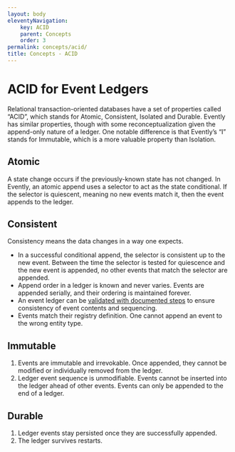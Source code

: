 ```yaml
---
layout: body
eleventyNavigation:
    key: ACID
    parent: Concepts
    order: 3
permalink: concepts/acid/
title: Concepts - ACID
---
```


# ACID for Event Ledgers

Relational transaction-oriented databases have a set of properties called “ACID”, which stands for Atomic, Consistent, Isolated and Durable. Evently has similar properties, though with some reconceptualization given the append-only nature of a ledger. One notable difference is that Evently’s “I” stands for Immutable, which is a more valuable property than Isolation.

## Atomic

A state change occurs if the previously-known state has not changed. In Evently, an atomic append uses a selector to act as the state conditional. If the selector is quiescent, meaning no new events match it, then the event appends to the ledger.

## Consistent

Consistency means the data changes in a way one expects.

- In a successful conditional append, the selector is consistent up to the new event. Between the time the selector is tested for quiescence and the new event is appended, no other events that match the selector are appended.
- Append order in a ledger is known and never varies. Events are appended serially, and their ordering is maintained forever.
- An event ledger can be [validated with documented steps](/concepts/event-id-design/#ledger-validation) to ensure consistency of event contents and sequencing.
- Events match their registry definition. One cannot append an event to the wrong entity type.

## Immutable

1. Events are immutable and irrevokable. Once appended, they cannot be modified or individually removed from the ledger.
2. Ledger event sequence is unmodifiable. Events cannot be inserted into the ledger ahead of other events. Events can only be appended to the end of a ledger.

## Durable

1. Ledger events stay persisted once they are successfully appended.
2. The ledger survives restarts.
